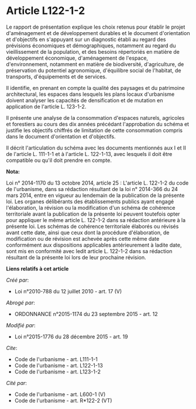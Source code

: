 # Article L122-1-2

Le rapport de présentation explique les choix retenus pour établir le projet d'aménagement et de développement durables et le
document d'orientation et d'objectifs en s'appuyant sur un diagnostic établi au regard des prévisions économiques et
démographiques, notamment au regard du vieillissement de la population, et des besoins répertoriés en matière de
développement économique, d'aménagement de l'espace, d'environnement, notamment en matière de biodiversité, d'agriculture, de
préservation du potentiel agronomique, d'équilibre social de l'habitat, de transports, d'équipements et de services. 

Il identifie, en prenant en compte la qualité des paysages et du patrimoine architectural, les espaces dans lesquels les
plans locaux d'urbanisme doivent analyser les capacités de densification et de mutation en application de l'article L.
123-1-2. 

Il présente une analyse de la consommation d'espaces naturels, agricoles et forestiers au cours des dix années précédant
l'approbation du schéma et justifie les objectifs chiffrés de limitation de cette consommation compris dans le document
d'orientation et d'objectifs. 

Il décrit l'articulation du schéma avec les documents mentionnés aux I et II de l'article L. 111-1-1 et à l'article L.
122-1-13, avec lesquels il doit être compatible ou qu'il doit prendre en compte.

**Nota:**

Loi n° 2014-1170 du 13 octobre 2014, article 25 : L'article L. 122-1-2 du code de l'urbanisme, dans sa rédaction résultant de
la loi n° 2014-366 du 24 mars 2014, entre en vigueur au lendemain de la publication de la présente loi. Les organes
délibérants des établissements publics ayant engagé l'élaboration, la révision ou la modification d'un schéma de cohérence
territoriale avant la publication de la présente loi peuvent toutefois opter pour appliquer le même article L. 122-1-2 dans
sa rédaction antérieure à la présente loi. Les schémas de cohérence territoriale élaborés ou révisés avant cette date, ainsi
que ceux dont la procédure d'élaboration, de modification ou de révision est achevée après cette même date conformément aux
dispositions applicables antérieurement à ladite date, sont mis en conformité avec ledit article L. 122-1-2 dans sa rédaction
résultant de la présente loi lors de leur prochaine révision.

**Liens relatifs à cet article**

_Créé par_:

  - Loi n°2010-788 du 12 juillet 2010 - art. 17 (V)

_Abrogé par_:

  - ORDONNANCE n°2015-1174 du 23 septembre 2015 - art. 12

_Modifié par_:

  - Loi n°2015-1776 du 28 décembre 2015 - art. 19

_Cite_:

  - Code de l'urbanisme - art. L111-1-1
  - Code de l'urbanisme - art. L122-1-13
  - Code de l'urbanisme - art. L123-1-2

_Cité par_:

  - Code de l'urbanisme - art. L600-1 (V)
  - Code de l'urbanisme - art. R*122-2 (VT)
